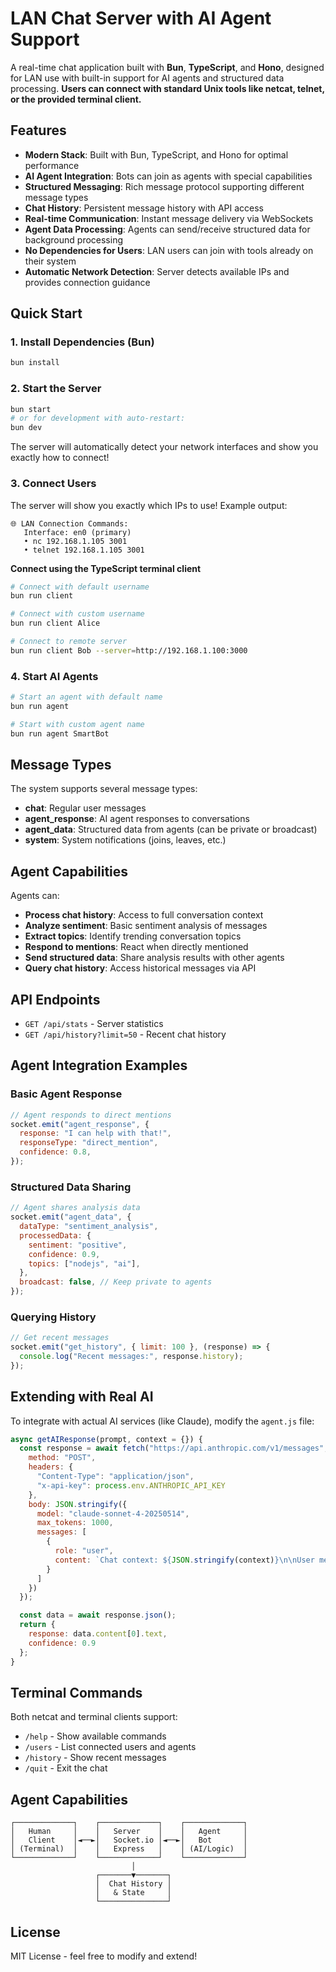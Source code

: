 # LAN Chat Server with AI Agent Support

A real-time chat application built with **Bun**, **TypeScript**, and **Hono**, designed for LAN use with built-in support for AI agents and structured data processing. **Users can connect with standard Unix tools like netcat, telnet, or the provided terminal client.**

## Features

- **Modern Stack**: Built with Bun, TypeScript, and Hono for optimal performance
- **AI Agent Integration**: Bots can join as agents with special capabilities
- **Structured Messaging**: Rich message protocol supporting different message types
- **Chat History**: Persistent message history with API access
- **Real-time Communication**: Instant message delivery via WebSockets
- **Agent Data Processing**: Agents can send/receive structured data for background processing
- **No Dependencies for Users**: LAN users can join with tools already on their system
- **Automatic Network Detection**: Server detects available IPs and provides connection guidance

## Quick Start

### 1. Install Dependencies (Bun)

```bash
bun install
```

### 2. Start the Server

```bash
bun start
# or for development with auto-restart:
bun dev
```

The server will automatically detect your network interfaces and show you exactly how to connect!

### 3. Connect Users

The server will show you exactly which IPs to use! Example output:

```
🌐 LAN Connection Commands:
   Interface: en0 (primary)
   • nc 192.168.1.105 3001
   • telnet 192.168.1.105 3001
```

**Connect using the TypeScript terminal client**

```bash
# Connect with default username
bun run client

# Connect with custom username
bun run client Alice

# Connect to remote server
bun run client Bob --server=http://192.168.1.100:3000
```

### 4. Start AI Agents

```bash
# Start an agent with default name
bun run agent

# Start with custom agent name
bun run agent SmartBot
```

## Message Types

The system supports several message types:

- **chat**: Regular user messages
- **agent_response**: AI agent responses to conversations
- **agent_data**: Structured data from agents (can be private or broadcast)
- **system**: System notifications (joins, leaves, etc.)

## Agent Capabilities

Agents can:

- **Process chat history**: Access to full conversation context
- **Analyze sentiment**: Basic sentiment analysis of messages
- **Extract topics**: Identify trending conversation topics
- **Respond to mentions**: React when directly mentioned
- **Send structured data**: Share analysis results with other agents
- **Query chat history**: Access historical messages via API

## API Endpoints

- `GET /api/stats` - Server statistics
- `GET /api/history?limit=50` - Recent chat history

## Agent Integration Examples

### Basic Agent Response

```javascript
// Agent responds to direct mentions
socket.emit("agent_response", {
  response: "I can help with that!",
  responseType: "direct_mention",
  confidence: 0.8,
});
```

### Structured Data Sharing

```javascript
// Agent shares analysis data
socket.emit("agent_data", {
  dataType: "sentiment_analysis",
  processedData: {
    sentiment: "positive",
    confidence: 0.9,
    topics: ["nodejs", "ai"],
  },
  broadcast: false, // Keep private to agents
});
```

### Querying History

```javascript
// Get recent messages
socket.emit("get_history", { limit: 100 }, (response) => {
  console.log("Recent messages:", response.history);
});
```

## Extending with Real AI

To integrate with actual AI services (like Claude), modify the `agent.js` file:

```javascript
async getAIResponse(prompt, context = {}) {
  const response = await fetch("https://api.anthropic.com/v1/messages", {
    method: "POST",
    headers: {
      "Content-Type": "application/json",
      "x-api-key": process.env.ANTHROPIC_API_KEY
    },
    body: JSON.stringify({
      model: "claude-sonnet-4-20250514",
      max_tokens: 1000,
      messages: [
        {
          role: "user",
          content: `Chat context: ${JSON.stringify(context)}\n\nUser message: ${prompt}`
        }
      ]
    })
  });

  const data = await response.json();
  return {
    response: data.content[0].text,
    confidence: 0.9
  };
}
```

## Terminal Commands

Both netcat and terminal clients support:

- `/help` - Show available commands
- `/users` - List connected users and agents
- `/history` - Show recent messages
- `/quit` - Exit the chat

## Agent Capabilities

```
┌─────────────┐    ┌─────────────┐    ┌─────────────┐
│   Human     │    │   Server    │    │   Agent     │
│   Client    │◄──►│   Socket.io │◄──►│   Bot       │
│ (Terminal)  │    │   Express   │    │ (AI/Logic)  │
└─────────────┘    └─────────────┘    └─────────────┘
                           │
                   ┌───────▼───────┐
                   │  Chat History │
                   │   & State     │
                   └───────────────┘
```

## License

MIT License - feel free to modify and extend!
